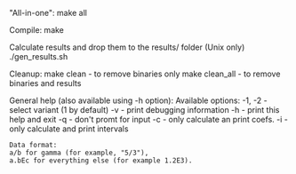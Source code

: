 "All-in-one":
	make all

Compile:
	make

Calculate results and drop them to the results/ folder (Unix only)
	./gen_results.sh

Cleanup:
	make clean - to remove binaries only
	make clean_all - to remove binaries and results

General help (also available using -h option):
	Available options:
	-1, -2 - select variant (1 by default)
	-v - print debugging information
	-h - print this help and exit
	-q - don't promt for input
	-c - only calculate an print coefs.
	-i - only calculate and print intervals

	Data format:
	a/b for gamma (for example, "5/3"),
	a.bEc for everything else (for example 1.2E3).
